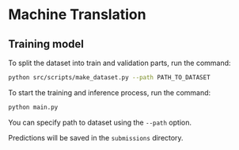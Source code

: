 # Machine Translation

## Training model

To split the dataset into train and validation parts, run the command:

```bash
python src/scripts/make_dataset.py --path PATH_TO_DATASET
```

To start the training and inference process, run the command:

```bash
python main.py
```

You can specify path to dataset using the `--path` option.

<!-- ## Inference pre-trained model

To inference the pre-trained model, download the weights with the command:

```bash
pip install gdown
python src/scripts/download_model.py
```

Start the inference process via the command:

```bash
python inference.py
```

You can specify the path to the dataset using the `--path` option.  -->

Predictions will
be saved in the `submissions` directory.
